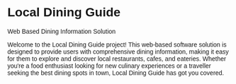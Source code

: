 <h1>Local Dining Guide</h1>
<p>Web Based Dining Information Solution</p>
<p>Welcome to the Local Dining Guide project! This web-based software solution is designed to 
provide users with comprehensive dining information, making it easy for them to explore 
and discover local restaurants, cafes, and eateries. Whether you're a food enthusiast looking 
for new culinary experiences or a traveller seeking the best dining spots in town, Local 
Dining Guide has got you covered.</p>
<!DOCTYPE html>
<html>

<head>
    <style>
        body {
            font-family: Arial, sans-serif;

        .code-box {
            border: 1px solid #ddd;
            padding: 1px;
            border-radius: 5px;
        }
    </style>
</head>

<body>

<h2>Getting Started</h2>
<p><i> Follow these steps to get Local Dining Guide up and running on your local machine.</i></p>

<h3>Prerequisites</h3>

<p><b>Web Browser:</b> Ensure you have a modern web browser installed to access the Local Dining Guide interface.</p>
<p><b>Internet Connection:</b> A stable internet connection is required to fetch restaurant data and images.</p>


    <p><h3>Installation</h3></p>
    <ol>
        <li >Clone the Repository: Start by cloning this repository to your local machine.</li>
<br>
        <code class="code-box">git clone https://github.com/yourusername/local-dining-guide.git</code></li>
<br>
        <li >Navigate to Directory: Move into the project directory.</li>
<br>
        <code class="code-box">cd local-dining-guide</code></li>
<br>
        <li >Launch the Application: Open the index.html file in your web browser.</li>
<br>
        <code class="code-box">open index.html</code></li>
    </ol>


</body>
</html>


